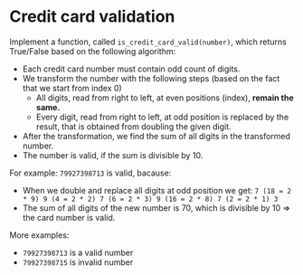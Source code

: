 # Credit card validation

Implement a function, called `is_credit_card_valid(number)`, which returns True/False based on the following algorithm:

* Each credit card number must contain odd count of digits.
* We transform the number with the following steps (based on the fact that we start from index 0)
  - All digits, read from right to left, at even positions (index), **remain the same.**
  - Every digit, read from right to left, at odd position is replaced by the result, that is obtained from doubling the given digit.
* After the transformation, we find the sum of all digits in the transformed number.
* The number is valid, if the sum is divisible by 10.

For example: `79927398713` is valid, bacause:

* When we double and replace all digits at odd position we get: `7 (18 = 2 * 9) 9 (4 = 2 * 2) 7 (6 = 2 * 3) 9 (16 = 2 * 8) 7 (2 = 2 * 1) 3`
* The sum of all digits of the new number is 70, which is divisible by 10 => the card number is valid.

More examples:

* `79927398713` is a valid number
* `79927398715` is invalid number


